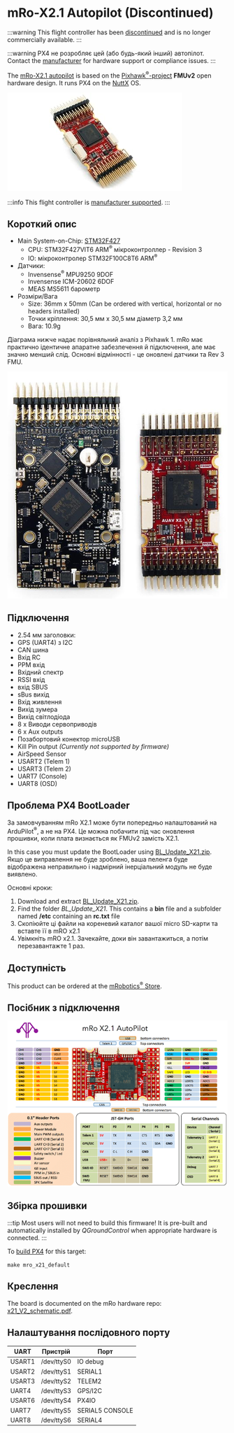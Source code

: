 # mRo-X2.1 Autopilot (Discontinued)

<Badge type="info" text="Discontinued" /> <!-- 202507 / PX4v1.16 -->

:::warning
This flight controller has been [discontinued](../flight_controller/autopilot_experimental.md) and is no longer commercially available.
:::

:::warning
PX4 не розробляє цей (або будь-який інший) автопілот.
Contact the [manufacturer](https://store.mrobotics.io/) for hardware support or compliance issues.
:::

The [mRo-X2.1 autopilot](http://www.mRobotics.io/) is based on the [Pixhawk<sup>&reg;</sup>-project](https://pixhawk.org/) **FMUv2** open hardware design.
It runs PX4 on the [NuttX](https://nuttx.apache.org/) OS.

![mRo X2.1](../../assets/flight_controller/mro/mro_x2.1.jpg)

:::info
This flight controller is [manufacturer supported](../flight_controller/autopilot_manufacturer_supported.md).
:::

## Короткий опис

- Main System-on-Chip: [STM32F427](https://www.st.com/en/microcontrollers-microprocessors/stm32f427-437.html)
  - CPU: STM32F427VIT6 ARM<sup>&reg;</sup> мікроконтроллер - Revision 3
  - ІО: мікроконтролер STM32F100C8T6 ARM<sup>&reg;</sup>
- Датчики:
  - Invensense<sup>&reg;</sup> MPU9250 9DOF
  - Invensense ICM-20602 6DOF
  - MEAS MS5611 барометр
- Розміри/Вага
  - Size: 36mm x 50mm
    (Can be ordered with vertical, horizontal or no headers installed)
  - Точки кріплення: 30,5 мм х 30,5 мм діаметр 3,2 мм
  - Вага: 10.9g

Діаграма нижче надає порівняльний аналіз з Pixhawk 1.
mRo має практично ідентичне апаратне забезпечення й підключення, але має значно менший слід.
Основні відмінності - це оновлені датчики та Rev 3 FMU.

![Mro Pixhawk 1 vs X2.1 comparison](../../assets/flight_controller/mro/px1_x21.jpg)

## Підключення

- 2.54 мм заголовки:
- GPS (UART4) з I2C
- CAN шина
- Вхід RC
- PPM вхід
- Вхідний спектр
- RSSI вхід
- вхід SBUS
- sBus вихід
- Вхід живлення
- Вихід зумера
- Вихід світлодіода
- 8 x Виводи сервоприводів
- 6 x Aux outputs
- Позабортовий конектор microUSB
- Kill Pin output _(Currently not supported by firmware)_
- AirSpeed Sensor
- USART2 (Telem 1)
- USART3 (Telem 2)
- UART7 (Console)
- UART8 (OSD)

## Проблема PX4 BootLoader

За замовчуванням mRo X2.1 може бути попередньо налаштований на ArduPilot<sup>&reg;</sup>, а не на PX4. Це можна побачити під час оновлення прошивки, коли плата визнається як FMUv2 замість X2.1.

In this case you must update the BootLoader using [BL_Update_X21.zip](https://github.com/PX4/PX4-Autopilot/raw/main/docs/assets/hardware/BL_Update_X21.zip).
Якщо це виправлення не буде зроблено, ваша пеленга буде відображена неправильно і надмірний інерціальний модуль не буде виявлено.

Основні кроки:

1. Download and extract [BL_Update_X21.zip](https://github.com/PX4/PX4-Autopilot/raw/main/docs/assets/hardware/BL_Update_X21.zip).
2. Find the folder _BL_Update_X21_. This contains a **bin** file and a subfolder named **/etc** containing an **rc.txt** file
3. Скопіюйте ці файли на кореневий каталог вашої micro SD-карти та вставте її в mRO x2.1
4. Увімкніть mRO x2.1. Зачекайте, доки він завантажиться, а потім перезавантажте 1 раз.

## Доступність

This product can be ordered at the [mRobotics<sup>&reg;</sup> Store](https://store.mrobotics.io/mRo-X2-1-Rev-2-p/m10021a.htm).

## Посібник з підключення

![mRo_X2.1_Wiring](../../assets/flight_controller/mro/mro_x21_wiring.png)

## Збірка прошивки

:::tip
Most users will not need to build this firmware!
It is pre-built and automatically installed by _QGroundControl_ when appropriate hardware is connected.
:::

To [build PX4](../dev_setup/building_px4.md) for this target:

```
make mro_x21_default
```

## Креслення

The board is documented on the mRo hardware repo: [x21_V2_schematic.pdf](https://github.com/mRoboticsIO/Hardware/blob/master/X2.1/Docs/x21_V2_schematic.pdf).

## Налаштування послідовного порту

| UART   | Пристрій   | Порт            |
| ------ | ---------- | --------------- |
| USART1 | /dev/ttyS0 | IO debug        |
| USART2 | /dev/ttyS1 | SERIAL1         |
| USART3 | /dev/ttyS2 | TELEM2          |
| UART4  | /dev/ttyS3 | GPS/I2C         |
| USART6 | /dev/ttyS4 | PX4IO           |
| UART7  | /dev/ttyS5 | SERIAL5 CONSOLE |
| UART8  | /dev/ttyS6 | SERIAL4         |

<!-- Note: Got ports using https://github.com/PX4/PX4-user_guide/pull/672#issuecomment-598198434 -->
